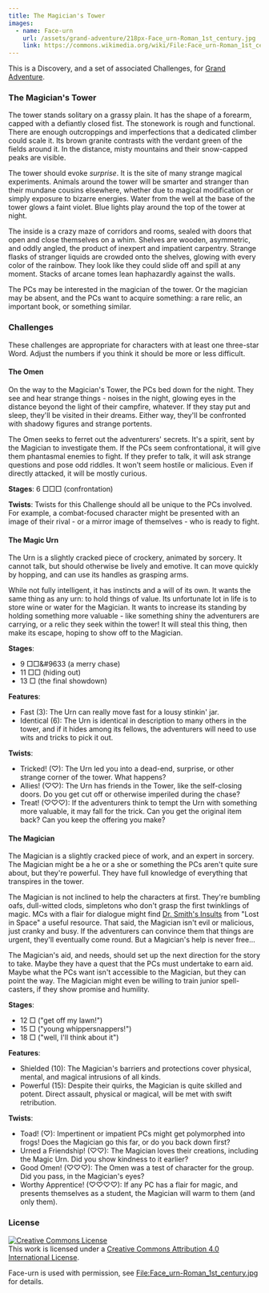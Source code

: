 ```yaml
---
title: The Magician's Tower
images:
  - name: Face-urn
    url: /assets/grand-adventure/218px-Face_urn-Roman_1st_century.jpg
    link: https://commons.wikimedia.org/wiki/File:Face_urn-Roman_1st_century.jpg
---
```


This is a Discovery, and a set of associated Challenges,
for [Grand Adventure](/grand-adventure.html).

### The Magician's Tower

The tower stands solitary on a grassy plain.
It has the shape of a forearm, capped with a defiantly closed fist.
The stonework is rough and functional.
There are enough outcroppings and imperfections that a dedicated climber could scale it.
Its brown granite contrasts with the verdant green of the fields around it.
In the distance, misty mountains and their snow-capped peaks are visible.

The tower should evoke _surprise_.
It is the site of many strange magical experiments.
Animals around the tower will be smarter and stranger than their mundane cousins elsewhere,
whether due to magical modification or simply exposure to bizarre energies.
Water from the well at the base of the tower glows a faint violet.
Blue lights play around the top of the tower at night.

The inside is a crazy maze of corridors and rooms,
sealed with doors that open and close themselves on a whim.
Shelves are wooden, asymmetric, and oddly angled, the product of inexpert and impatient carpentry.
Strange flasks of stranger liquids are crowded onto the shelves,
glowing with every color of the rainbow.
They look like they could slide off and spill at any moment.
Stacks of arcane tomes lean haphazardly against the walls.

The PCs may be interested in the magician of the tower.
Or the magician may be absent, and the PCs want to acquire something:
a rare relic, an important book, or something similar.﻿

### Challenges

These challenges are appropriate for characters with at least one three-star Word.
Adjust the numbers if you think it should be more or less difficult.

#### The Omen

On the way to the Magician's Tower, the PCs bed down for the night.
They see and hear strange things - noises in the night,
glowing eyes in the distance beyond the light of their campfire, whatever.
If they stay put and sleep, they'll be visited in their dreams.
Either way, they'll be confronted with shadowy figures and strange portents.

The Omen seeks to ferret out the adventurers' secrets.
It's a spirit, sent by the Magician to investigate them.
If the PCs seem confrontational, it will give them phantasmal enemies to fight.
If they prefer to talk, it will ask strange questions and pose odd riddles.
It won't seem hostile or malicious.
Even if directly attacked, it will be mostly curious.

**Stages**: 6 &#9633;&#9633;&#9633; (confrontation)

**Twists**: Twists for this Challenge should all be unique to the PCs involved.
For example, a combat-focused character might be presented with an image
of their rival - or a mirror image of themselves - who is ready to fight.

#### The Magic Urn

The Urn is a slightly cracked piece of crockery, animated by sorcery.
It cannot talk, but should otherwise be lively and emotive.
It can move quickly by hopping, and can use its handles as grasping arms.

While not fully intelligent, it has instincts and a will of its own.
It wants the same thing as any urn: to hold things of value.
Its unfortunate lot in life is to store wine or water for the Magician.
It wants to increase its standing by holding something more valuable -
like something shiny the adventurers are carrying, or a relic they seek within the tower!
It will steal this thing, then make its escape, hoping to show off to the Magician.

**Stages**:

* 9 &#9633;&#9633;&#9633 (a merry chase)
* 11 &#9633;&#9633; (hiding out)
* 13 &#9633; (the final showdown)

**Features**:

* Fast (3): The Urn can really move fast for a lousy stinkin' jar.
* Identical (6): The Urn is identical in description to many others in the tower,
  and if it hides among its fellows, the adventurers will need to use wits and tricks to pick it out.

**Twists**:

* Tricked! (&#9825;): The Urn led you into a dead-end, surprise, or other strange corner of the tower. What happens?
* Allies! (&#9825;&#9825;): The Urn has friends in the Tower, like the self-closing doors. Do you get cut off or otherwise imperiled during the chase?
* Treat! (&#9825;&#9825;&#9825;): If the adventurers think to tempt the Urn with something more valuable, it may fall for the trick.
  Can you get the original item back? Can you keep the offering you make?

#### The Magician

The Magician is a slightly cracked piece of work, and an expert in sorcery.
The Magician might be a he or a she or something the PCs aren't quite sure about, but they're powerful.
They have full knowledge of everything that transpires in the tower.

The Magician is not inclined to help the characters at first.
They're bumbling oafs, dull-witted clods, simpletons who don't grasp the first twinklings of magic.
MCs with a flair for dialogue might find [Dr. Smith's Insults](http://irwinallen.wikia.com/wiki/Dr._Smith's_Insults) from "Lost in Space"
a useful resource.
That said, the Magician isn't evil or malicious, just cranky and busy.
If the adventurers can convince them that things are urgent, they'll eventually come round.
But a Magician's help is never free...

The Magician's aid, and needs, should set up the next direction for the story to take.
Maybe they have a quest that the PCs must undertake to earn aid.
Maybe what the PCs want isn't accessible to the Magician, but they can point the way.
The Magician might even be willing to train junior spell-casters, if they show promise and humility.

**Stages**:

* 12 &#9633; ("get off my lawn!")
* 15 &#9633; ("young whippersnappers!")
* 18 &#9633; ("well, I'll think about it")

**Features**:

* Shielded (10): The Magician's barriers and protections cover physical, mental, and magical intrusions of all kinds.
* Powerful (15): Despite their quirks, the Magician is quite skilled and potent. Direct assault, physical or magical, will be met with swift retribution.

**Twists**:

* Toad! (&#9825;): Impertinent or impatient PCs might get polymorphed into frogs! Does the Magician go this far, or do you back down first?
* Urned a Friendship! (&#9825;&#9825;): The Magician loves their creations, including the Magic Urn. Did you show kindness to it earlier?
* Good Omen! (&#9825;&#9825;&#9825;): The Omen was a test of character for the group. Did you pass, in the Magician's eyes?
* Worthy Apprentice! (&#9825;&#9825;&#9825;&#9825;): If any PC has a flair for magic, and presents themselves as a student, the Magician will warm to them (and only them).

### License

<a rel="license" href="http://creativecommons.org/licenses/by/4.0/"><img alt="Creative Commons License" style="border-width:0" src="https://i.creativecommons.org/l/by/4.0/88x31.png" /></a><br />This work is licensed under a <a rel="license" href="http://creativecommons.org/licenses/by/4.0/">Creative Commons Attribution 4.0 International License</a>.

Face-urn is used with permission, see
[File:Face_urn-Roman_1st_century.jpg](https://commons.wikimedia.org/wiki/File:Face_urn-Roman_1st_century.jpg)
for details.
